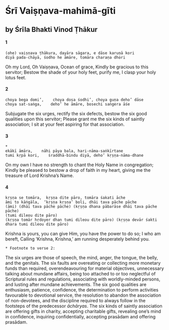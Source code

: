 # Śrī Vaiṣṇava-mahimā-gīti

## by Śrīla Bhakti Vinod Ṭhākur

#### 1

    (ohe) vaiṣṇava ṭhākura, dayāra sāgara, e dāse karuṇā kori
    diyā pada-chāyā, śodho he āmāre, tomāra charaṇa dhori

Oh my Lord, Oh Vaiṣṇava, Ocean of grace, Kindly be gracious to this servitor; Bestow the shade of your holy feet, purify me, I clasp your holy lotus feet.

#### 2

    choya bega domi’,    choya doṣa śodhi’, choya guṇa deho’ dāse
    choya sat-saṅga,    deho’ he āmāre, bosechi saṅgera āśe

Subjugate the six urges, rectify the six defects, bestow the six good qualities upon this servitor; Please grant me the six kinds of saintly association; I sit at your feet aspiring for that association.

#### 3

    *
    ekākī āmāra,    nāhi pāya bala, hari-nāma-saṅkīrtane
    tumi kṛpā kori,    śraddhā-bindu diyā, deho’ kṛṣṇa-nāma-dhane

On my own I have no strength to chant the Holy Name in congregation; Kindly be pleased to bestow a drop of faith in my heart, giving me the treasure of Lord Krishna’s Name.

#### 4

    kṛṣṇa se tomāra,  kṛṣṇa dite pāro, tomāra śakati āche
    āmi to kāṅgāla,  ‘kṛṣṇa kṛṣṇa’ boli, dhāi tava pāche pāche
    (āmi) (dhāi tava pāche pāche) (kṛṣṇa dhana pābarāse dhāi tava pāche pāche)
    (tumi dileou dite pāro)
    (kṛṣṇa tomār hṛdoyer dhan tumi dileou dite pāro) (kṛṣṇa devār śakti dhara tumi dileou dite pāro)

Krishna is yours, you can give Him, you have the power to do so; I who am bereft, Calling ‘Krishna, Krishna,’ am running desperately behind you.

    * Footnote to verse 2:

The six urges are those of speech, the mind, anger, the tongue, the belly, and the genitals.
The six faults are overeating or collecting more monetary funds than required, overendeavouring for material objectives, unnecessary talking about mundane affairs, being too attached to or too neglectful of Scriptural rules and regulations, associating with worldly-minded persons, and lusting after mundane achievements.
The six good qualities are enthusiasm, patience, confidence, the determination to perform activities favourable to devotional service, the resolution to abandon the association of non-devotees, and the discipline required to always follow in the footsteps of the predecessor *āchāryas*.
The six kinds of saintly association are offering gifts in charity, accepting charitable gifts, revealing one’s mind in confidence, inquiring confidentially, accepting prasādam and offering prasādam.

